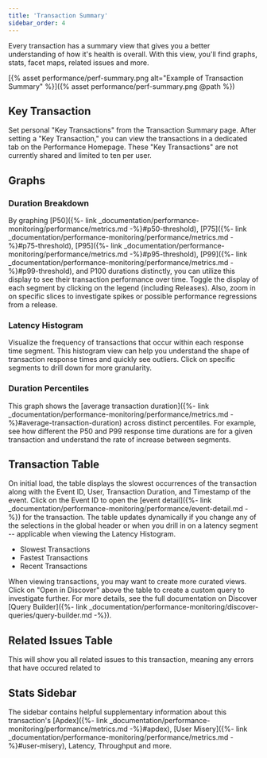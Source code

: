 ```yaml
---
title: 'Transaction Summary'
sidebar_order: 4
---
```


Every transaction has a summary view that gives you a better understanding of how it's health is overall. With this view, you'll find graphs, stats, facet maps, related issues and more. 

[{% asset performance/perf-summary.png alt="Example of Transaction Summary" %}]({% asset performance/perf-summary.png @path %})

## Key Transaction
Set personal "Key Transactions" from the Transaction Summary page. After setting a "Key Transaction," you can view the transactions in a dedicated tab on the Performance Homepage. These "Key Transactions" are not currently shared and limited to ten per user.

## Graphs

### Duration Breakdown 
By graphing [P50]({%- link _documentation/performance-monitoring/performance/metrics.md -%}#p50-threshold), [P75]({%- link _documentation/performance-monitoring/performance/metrics.md -%}#p75-threshold), [P95]({%- link _documentation/performance-monitoring/performance/metrics.md -%}#p95-threshold), [P99]({%- link _documentation/performance-monitoring/performance/metrics.md -%}#p99-threshold), and P100 durations distinctly, you can utilize this display to see their transaction performance over time. Toggle the display of each segment by clicking on the legend (including Releases). Also, zoom in on specific slices to investigate spikes or possible performance regressions from a release.

### Latency Histogram

Visualize the frequency of transactions that occur within each response time segment. This histogram view can help you understand the shape of transaction response times and quickly see outliers. Click on specific segments to drill down for more granularity.

### Duration Percentiles

This graph shows the [average transaction duration]({%- link _documentation/performance-monitoring/performance/metrics.md -%}#average-transaction-duration) across distinct percentiles. For example, see how different the P50 and P99 response time durations are for a given transaction and understand the rate of increase between segments.

## Transaction Table

On initial load, the table displays the slowest occurrences of the transaction along with the Event ID, User, Transaction Duration, and Timestamp of the event. Click on the Event ID to open the [event detail]({%- link _documentation/performance-monitoring/performance/event-detail.md -%}) for the transaction. The table updates dynamically if you change any of the selections in the global header or when you drill in on a latency segment -- applicable when viewing the Latency Histogram.

- Slowest Transactions
- Fastest Transactions
- Recent Transactions

When viewing transactions, you may want to create more curated views. Click on "Open in Discover" above the table to create a custom query to investigate further. For more details, see the full documentation on Discover [Query Builder]({%- link _documentation/performance-monitoring/discover-queries/query-builder.md -%}).

## Related Issues Table

This will show you all related issues to this transaction, meaning any errors that have occured related to 

## Stats Sidebar

The sidebar contains helpful supplementary information about this transaction's [Apdex]({%- link _documentation/performance-monitoring/performance/metrics.md -%}#apdex), [User Misery]({%- link _documentation/performance-monitoring/performance/metrics.md -%}#user-misery), Latency, Throughput and more. 